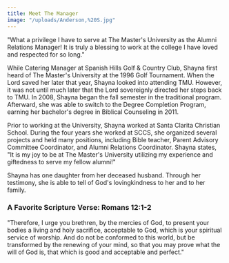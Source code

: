 ```yaml
---
title: Meet The Manager
image: "/uploads/Anderson,%20S.jpg"
---
```


"What a privilege I have to serve at The Master's University as the Alumni Relations Manager! It is truly a blessing to work at the college I have loved and respected for so long."

While Catering Manager at Spanish Hills Golf & Country Club, Shayna first heard of The Master's University at the 1996 Golf Tournament. When the Lord saved her later that year, Shayna looked into attending TMU. However, it was not until much later that the Lord sovereignly directed her steps back to TMU. In 2008, Shayna began the fall semester in the traditional program. Afterward, she was able to switch to the Degree Completion Program, earning her bachelor's degree in Biblical Counseling in 2011.

Prior to working at the University, Shayna worked at Santa Clarita Christian School. During the four years she worked at SCCS, she organized several projects and held many positions, including Bible teacher, Parent Advisory Committee Coordinator, and Alumni Relations Coordinator. Shayna states, "It is my joy to be at The Master's University utilizing my experience and giftedness to serve my fellow alumni!"

Shayna has one daughter from her deceased husband. Through her testimony, she is able to tell of God's lovingkindness to her and to her family.

### A Favorite Scripture Verse: Romans 12:1-2

"Therefore, I urge you brethren, by the mercies of God, to present your bodies a living and holy sacrifice, acceptable to God, which is your spiritual service of worship. And do not be conformed to this world, but be transformed by the renewing of your mind, so that you may prove what the will of God is, that which is good and acceptable and perfect."